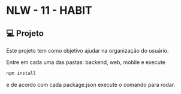 # NLW - 11 - HABIT

## 💻 Projeto

Este projeto tem como objetivo ajudar na organização do usuário.

Entre em cada uma das pastas: backend, web, mobile e execute

```bash
npm install
```

e de acordo com cada package.json execute o comando para rodar.